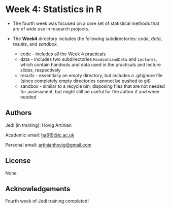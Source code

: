 # Week 4: Statistics in R

* The fourth week was focused on a core set of statistical methods that are of wide use in research projects.

* The **Week4** directory includes the following subdirectories: *code*, *data*, *results*, and *sandbox*.
    - code - includes all the Week 4 practicals
    - data - includes two subdirectories `HandoutsandData` and `Lectures`, which contain handouts and data used in the practicals and lecture slides, respectively
    - results - essentially an empty directory, but includes a .gitignore file (since completely empty directories cannnot be pushed to git)
    - sandbox - similar to a recycle bin; disposing files that are not needed for assessment, but might still be useful for the author if and when needed

## Authors

Jedi (in training): Hovig Artinian

Academic email: ha819@ic.ac.uk

Personal email: artinianhovig@gmail.com

## License

None

## Acknowledgements

Fourth week of Jedi training completed!

